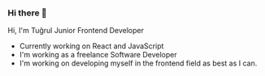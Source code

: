 ### Hi there 👋

Hi, I'm Tuğrul
Junior Frontend Developer
- Currently working on React and JavaScript
- I'm working as a freelance Software Developer
- I'm working on developing myself in the frontend field as best as I can.
